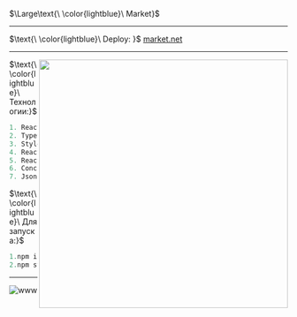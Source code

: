 $\Large\text{\ \color{lightblue}\ Market}$
____
$\text{\ \color{lightblue}\  Deploy: \}$ [market.net](https://licettte.github.io/market/#/) 
____
<img  align="right" src="https://github.com/Licettte/market/assets/80988747/346efa61-0b77-43a7-a5d7-7f8e5ce002b2" width="450" />


$\text{\ \color{lightblue}\   Технологии:\}$  

```java
1. React
2. TypeScript
3. Styled-components
4. React-hook-form
5. React-router-dom
6. Concurrently
7. Json-server
```
$\text{\ \color{lightblue}\  Для запуска:\}$  
```javaScript
1.npm install
2.npm start
```

____

![www](https://github.com/Licettte/market/assets/80988747/3fdd2ce8-2490-4808-b3f0-a6074e7c07eb)
